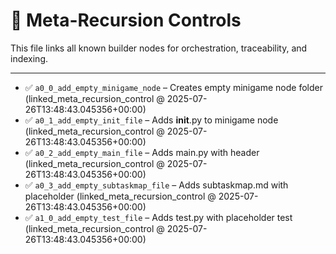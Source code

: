 # 📁 Meta-Recursion Controls

This file links all known builder nodes for orchestration, traceability, and indexing.

---
- ✅ `a0_0_add_empty_minigame_node` – Creates empty minigame node folder (linked_meta_recursion_control @ 2025-07-26T13:48:43.045356+00:00)
- ✅ `a0_1_add_empty_init_file` – Adds __init__.py to minigame node (linked_meta_recursion_control @ 2025-07-26T13:48:43.045356+00:00)
- ✅ `a0_2_add_empty_main_file` – Adds main.py with header (linked_meta_recursion_control @ 2025-07-26T13:48:43.045356+00:00)
- ✅ `a0_3_add_empty_subtaskmap_file` – Adds subtaskmap.md with placeholder (linked_meta_recursion_control @ 2025-07-26T13:48:43.045356+00:00)
- ✅ `a1_0_add_empty_test_file` – Adds test.py with placeholder test (linked_meta_recursion_control @ 2025-07-26T13:48:43.045356+00:00)
